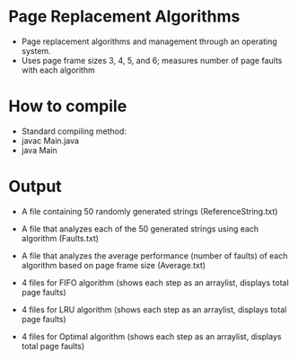 # Page Replacement Algorithms

- Page replacement algorithms and management through an operating system.
- Uses page frame sizes 3, 4, 5, and 6; measures number of page faults with each algorithm

# How to compile

- Standard compiling method: 
- javac Main.java
- java Main

# Output

- A file containing 50 randomly generated strings (ReferenceString.txt)
- A file that analyzes each of the 50 generated strings using each algorithm (Faults.txt)
- A file that analyzes the average performance (number of faults) of each algorithm based on page frame size (Average.txt)

- 4 files for FIFO algorithm (shows each step as an arraylist, displays total page faults)
- 4 files for LRU algorithm (shows each step as an arraylist, displays total page faults)
- 4 files for Optimal algorithm (shows each step as an arraylist, displays total page faults)
